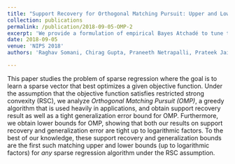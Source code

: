 ```yaml
---
title: "Support Recovery for Orthogonal Matching Pursuit: Upper and Lower bounds"
collection: publications
permalink: /publication/2018-09-05-OMP-2
excerpt: 'We provide a formulation of empirical Bayes Atchadé to tune the hyperparameters of priors used in Bayesian set-up of collaborative filter.'
date: 2018-09-05
venue: 'NIPS 2018'
authors: 'Raghav Somani, Chirag Gupta, Praneeth Netrapalli, Prateek Jain'

---
```

This paper studies the problem of sparse regression where the goal is to learn a sparse vector that best optimizes a given objective function. Under the assumption that the objective function satisfies restricted strong convexity (RSC), we analyze *Orthogonal Matching Pursuit (OMP)*, a greedy algorithm that is used heavily in applications, and obtain support recovery result as well as a tight generalization error bound for OMP. Furthermore, we obtain lower bounds for OMP, showing that both our results on support recovery and generalization error are tight up to logarithmic factors. To the best of our knowledge, these support recovery and generalization bounds are the first such matching upper and lower bounds (up to logarithmic factors) for *any* sparse regression algorithm under the RSC assumption.